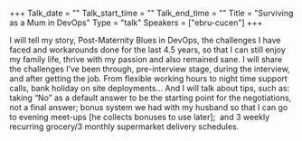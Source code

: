 +++
Talk_date = ""
Talk_start_time = ""
Talk_end_time = ""
Title = "Surviving as a Mum in DevOps"
Type = "talk"
Speakers = ["ebru-cucen"]
+++

I will tell my story, Post-Maternity Blues in DevOps, the challenges I have faced and workarounds done for the last 4.5 years, so that I can still enjoy my family life, thrive with my passion and also remained sane. 
I will share the challenges I’ve been through, pre-interview stage, during the interview, and after getting the job. From flexible working hours to night time support calls, bank holiday on site deployments… 
And I will talk about tips, such as: taking “No” as a default answer to be the starting point for the negotiations, not a final answer; bonus system we had with my husband so that I can go to evening meet-ups [he collects bonuses to use later];  and 3 weekly recurring grocery/3 monthly supermarket delivery schedules.